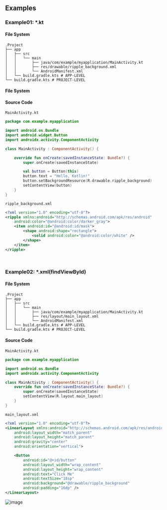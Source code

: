 ## Examples
### Example01: *.kt
#### File System
```
.Project
├── app
│   ├── src
│   │   └── main
│   │       ├── java/com/example/myapplication/MainActivity.kt
│   │       ├── res/drawable/ripple_background.xml
│   │       └── AndroidManifest.xml
│   └── build.gradle.kts # APP-LEVEL
└── build.gradle.kts # PROJECT-LEVEL
```
#### File System
#### Source Code
`MainActivity.kt`
```kotlin
package com.example.myapplication

import android.os.Bundle
import android.widget.Button
import androidx.activity.ComponentActivity

class MainActivity : ComponentActivity() {

    override fun onCreate(savedInstanceState: Bundle?) {
        super.onCreate(savedInstanceState)

        val button = Button(this)
        button.text = "Hello, Kotlin!"
        button.setBackgroundResource(R.drawable.ripple_background)
        setContentView(button)
    }
}
```

`ripple_background.xml`
```xml
<?xml version="1.0" encoding="utf-8"?>
<ripple xmlns:android="http://schemas.android.com/apk/res/android"
    android:color="@android:color/darker_gray">
    <item android:id="@android:id/mask">
        <shape android:shape="rectangle">
            <solid android:color="@android:color/white" />
        </shape>
    </item>
</ripple>
```


<br>

### Example02: *.xml(findViewById)
#### File System
```
.Project
├── app
│   ├── src
│   │   └── main
│   │       ├── java/com/example/myapplication/MainActivity.kt
│   │       ├── res/layout/main_layout.xml
│   │       └── AndroidManifest.xml
│   └── build.gradle.kts # APP-LEVEL
└── build.gradle.kts # PROJECT-LEVEL
```

#### Source Code
`MainActivity.kt`
```kotlin
package com.example.myapplication

import android.os.Bundle
import androidx.activity.ComponentActivity

class MainActivity : ComponentActivity() {
    override fun onCreate(savedInstanceState: Bundle?) {
        super.onCreate(savedInstanceState)
        setContentView(R.layout.main_layout)
    }
}
```

`main_layout.xml`
```xml
<?xml version="1.0" encoding="utf-8"?>
<LinearLayout xmlns:android="http://schemas.android.com/apk/res/android"
    android:layout_width="match_parent"
    android:layout_height="match_parent"
    android:gravity="center"
    android:orientation="vertical">

    <Button
        android:id="@+id/button"
        android:layout_width="wrap_content"
        android:layout_height="wrap_content"
        android:text="Click Me"
        android:textSize="18sp"
        android:background="@drawable/ripple_background"
        android:padding="16dp" />
</LinearLayout>
```

![image](https://github.com/user-attachments/assets/352d944b-474d-41aa-9a04-9983e9caea3f)
